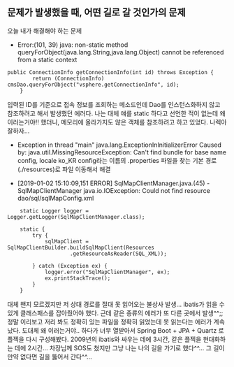 ## 문제가 발생했을 때, 어떤 길로 갈 것인가의 문제

오늘 내가 해결해야 하는 문제
* Error:(101, 39) java: non-static method queryForObject(java.lang.String,java.lang.Object) cannot be referenced from a static context
```
public ConnectionInfo getConnectionInfo(int id) throws Exception {
        return (ConnectionInfo) cmsDao.queryForObject("vsphere.getConnectionInfo", id);
    }
```
입력된 ID를 기준으로 접속 정보를 조회하는 메소드인데 Dao를 인스턴스화하지 않고 참조하려고 해서 발생했던 에러다.
나는 대체 얘를 static 하다고 선언한 적이 없는데 왜 이러는거야!! 했더니, 메모리에 올라가지도 않은 객체를 참조하려고 하고 있었다.
나렉아 잘하자...

* Exception in thread "main" java.lang.ExceptionInInitializerError
Caused by: java.util.MissingResourceException: Can't find bundle for base name config, locale ko_KR
config라는 이름의 .properties 파일을 찾는 기본 경로(./resources)로 파일 이동해서 해결 

* [2019-01-02 15:10:09,151 ERROR] SqlMapClientManager.java.<clinit>(45) - SqlMapClientManager
java.io.IOException: Could not find resource dao/sql/sqlMapConfig.xml
```
	static Logger logger = Logger.getLogger(SqlMapClientManager.class);
	
	static {
		try {
			sqlMapClient = SqlMapClientBuilder.buildSqlMapClient(Resources
					.getResourceAsReader(SQL_XML));
			
		} catch (Exception ex) {
			logger.error("SqlMapClientManager", ex);
			ex.printStackTrace();
		}
	}
```
대체 왠지 모르겠지만 저 상대 경로를 절대 못 읽어오는 불상사 발생...
ibatis가 읽을 수 있게 클래스패스를 잡아줬어야 했다.
근데 같은 종류의 에러가 또 다른 곳에서 발생^^;; 정말 이리보고 저리 봐도 정확히 있는 파일을 정확히 읽었는데 못 읽는다는 에러가 계속 났다.
도대체 왜 이러는거야.. 하다가 너무 열받아서 Spring Boot + JPA + Quartz 로 플젝을 다시 구성해봤다.
2009년의 ibatis와 싸우는 데에 3시간, 같은 플젝을 현대화하는 데에 2시간...
차장님께 SOS도 쳤지만 그냥 나는 나의 길을 가기로 했다^^... 그 길이 만약 없다면 길을 뚫어서 간다^^...